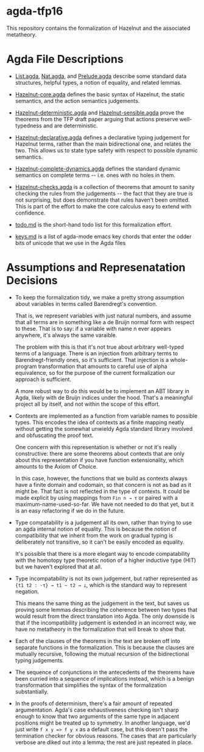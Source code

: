 # agda-tfp16

This repository contains the formalization of Hazelnut and the associated
metatheory.

Agda File Descriptions
======================

- [List.agda](List.agda), [Nat.agda](Nat.agda), and
   [Prelude.agda](Prelude.agda) describe some standard data structures,
   helpful types, a notion of equality, and related lemmas.

- [Hazelnut-core.agda](Hazelnut-core.agda) defines the basic syntax of
   Hazelnut, the static semantics, and the action semantics judgements.

- [Hazelnut-deterministic.agda](Hazelnut-deterministic.agda) and
   [Hazelnut-sensible.agda](Hazelnut-sensible.agda) prove the theorems
   from the TFP draft paper arguing that actions preserve well-typedness
   and are deterministic.

- [Hazelnut-declarative.agda](Hazelnut-declarative.agda) defines a
   declarative typing judgement for Hazelnut terms, rather than the main
   bidirectional one, and relates the two. This allows us to state type
   safety with respect to possible dynamic semantics.

- [Hazelnut-complete-dynamics.agda](Hazelnut-complete-dynamics.agda)
   defines the standard dynamic semantics on complete terms -- i.e. ones
   with no holes in them.

- [Hazelnut-checks.agda](Hazelnut-checks.agda) is a collection of theorems
   that amount to sanity checking the rules from the judgements -- the fact
   that they are true is not surprising, but does demonstrate that rules
   haven't been omitted. This is part of the effort to make the core
   calculus easy to extend with confidence.

- [todo.md](todo.md) is the short-hand todo list for this formalization
  effort.

- [keys.md](keys.md) is a list of agda-mode emacs key chords that enter the
   odder bits of unicode that we use in the Agda files

Assumptions and Represenatation Decisions
=========================================

- To keep the formalization tidy, we make a pretty strong assumption about
  variables in terms called Barendregt's convention.

  That is, we represent variables with just natural numbers, and assume
  that all terms are in something like a de Bruijn normal form with respect
  to these. That is to say: if a variable with name n ever appears
  anywhere, it's always the same varaible.

  The problem with this is that it's not true about arbitrary well-typed
  terms of a language. There is an injection from arbitrary terms to
  Barendregt-friendly ones, so it's sufficient. That injection is a
  whole-program transformation that amounts to careful use of alpha
  equivalence, so for the purpose of the current formalization our approach
  is sufficient.

  A more robust way to do this would be to implement an ABT library in
  Agda, likely with de Bruijn indices under the hood. That's a meaningful
  project all by itself, and not within the scope of this effort.

- Contexts are implemented as a function from variable names to possible
  types. This encodes the idea of contexts as a finite mapping neatly
  without getting the somewhat unwieldy Agda standard library involved and
  obfuscating the proof text.

  One concern with this representation is whether or not it's really
  constructive: there are some theorems about contexts that are only about
  this representation if you have function extensionality, which amounts to
  the Axiom of Choice.

  In this case, however, the functions that we build as contexts always
  have a finite domain and codomain, so that concern is not as bad as it
  might be. That fact is not reflected in the type of contexts. It could be
  made explicit by using mappings from `Fin n → τ̇` or paired with a
  maximum-name-used-so-far. We have not needed to do that yet, but it is an
  easy refactoring if we do in the future.

- Type compatability is a judgement all its own, rather than trying to use
  an agda internal notion of equality. This is because the notion of
  compatibility that we inherit from the work on gradual typing is
  deliberately not transitive, so it can't be easily encoded as equality.

  It's possible that there is a more elegant way to encode compatability
  with the homotopy type theoretic notion of a higher inductive type (HIT)
  but we haven't explored that at all.

- Type incompatability is not its own judgement, but rather represented as
  `{t1 t2 : ·τ} → t1 ~ t2 → ⊥`, which is the standard way to represent
  negation.

  This means the same thing as the judgement in the text, but saves us
  proving some lemmas describing the coherence between two types that would
  result from the direct translation into Agda. The only downside is that
  if the incompatibility judgement is extended in an incorrect way, we have
  no metatheory in the formalization that will break to show that.

- Each of the clauses of the theorems in the text are broken off into
  separate functions in the formalization. This is because the clauses are
  mutually recursive, following the mutual recursion of the bidirectional
  typing judgements.

- The sequence of conjunctions in the antecedents of the theorems have been
  curried into a sequence of implications instead, which is a benign
  transformation that simplifies the syntax of the formalization
  substantially.

- In the proofs of determinism, there's a fair amount of repeated
  argumentation. Agda's case exhaustiveness checking isn't sharp enough to
  know that two arguments of the same type in adjacent positions might be
  treated up to symmetry. In another language, we'd just write `f x y => f
  y x` as a default case, but this doesn't pass the termination checker for
  obvious reasons. The cases that are particularly verbose are diked out
  into a lemma; the rest are just repeated in place.
